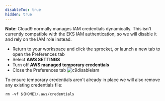 ```yaml
---
disableToc: true
hidden: true
---
```


**Note**: Cloud9 normally manages IAM credentials dynamically. This isn't currently compatible with the EKS IAM authentication, so we will disable it and rely on the IAM role instead.

- Return to your workspace and click the sprocket, or launch a new tab to open the Preferences tab
- Select **AWS SETTINGS**
- Turn off **AWS managed temporary credentials**
- Close the Preferences tab
![c9disableiam](/images/prerequisites/c9disableiam.png)

To ensure temporary credentials aren't already in place we will also remove
any existing credentials file:
```
rm -vf ${HOME}/.aws/credentials
```